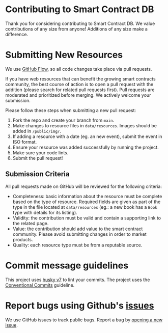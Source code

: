 # Contributing to Smart Contract DB

Thank you for considering contributing to Smart Contract DB. We value contributions of any size from anyone! Additions of any size make a difference.

# Submitting New Resources

We use [GitHub Flow](https://guides.github.com/introduction/flow/index.html), so all code changes take place via pull requests.

If you have web resources that can benefit the growing smart contracts community, the best course of action is to open a pull request with the addition (please search for related pull requests first). Pull requests are moderated and prioritized before merging. We actively welcome your submission.

Please follow these steps when submitting a new pull request:

1. Fork the repo and create your branch from `main`.
2. Make changes to resource files in `data/resources`. Images should be added in `/public/img/`.
3. If adding a resource with a date (eg. an new event), submit the event in ISO format.
4. Ensure your resource was added successfully by running the project.
5. Make sure your code lints.
6. Submit the pull request!

## Submission Criteria

All pull requests made on GitHub will be reviewed for the following criteria:

- Completeness: basic information about the resource must be complete based on the type of resource. Required fields are given as part of the type in the file located at `data/resources` (eg.: a new book has a `Book` type with details for its listing).
- Validity: the contribution must be valid and contain a supporting link to the related page.
- Value: the contribution should add value to the smart contract community. Please avoid submitting changes in order to market products.
- Quality: each resource type must be from a reputable source.

# Commit message guidelines

This project uses [husky v7](https://github.com/typicode/husky) to lint your commits. The project uses the [Conventional Commits](https://www.conventionalcommits.org/en/v1.0.0/) guideline.

# Report bugs using Github's [issues](https://github.com/thisdot/smart-contract-db/issues)

We use GitHub issues to track public bugs. Report a bug by [opening a new issue](https://github.com/thisdot/smart-contract-db/issues/new).
